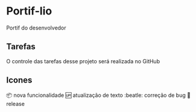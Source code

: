# Portif-lio
Portif do desenvolvedor
## Tarefas 
O controle das tarefas desse projeto será realizada no GitHub
## Icones
:package: nova funcionalidade
:up: atualização de texto
:beatle: correção de bug
:checkered_flag: release